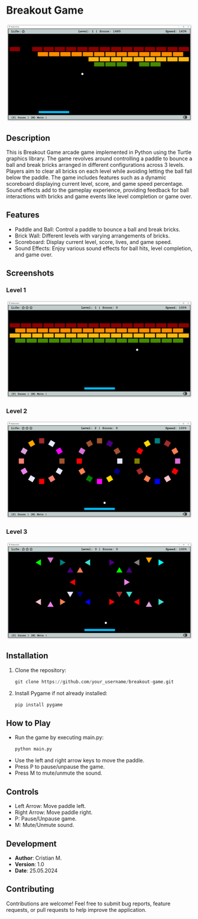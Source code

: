 # Breakout Game

![Breakout Game - GUI.png](resource%2FBreakout%20Game%20-%20GUI.png)

## Description

This is Breakout Game arcade game implemented in Python using the Turtle graphics library. The game revolves around controlling a paddle to bounce a ball and break bricks arranged in different configurations across 3 levels. Players aim to clear all bricks on each level while avoiding letting the ball fall below the paddle. The game includes features such as a dynamic scoreboard displaying current level, score, and game speed percentage. Sound effects add to the gameplay experience, providing feedback for ball interactions with bricks and game events like level completion or game over.
## Features

* Paddle and Ball: Control a paddle to bounce a ball and break bricks.
* Brick Wall: Different levels with varying arrangements of bricks.
* Scoreboard: Display current level, score, lives, and game speed.
* Sound Effects: Enjoy various sound effects for ball hits, level completion, and game over.

## Screenshots

### Level 1
![Breakout Game LEVEL 1 - GUI.png](resource%2FBreakout%20Game%20LEVEL%201%20-%20GUI.png)

### Level 2
![Breakout Game LEVEL 2 - GUI.png](resource%2FBreakout%20Game%20LEVEL%202%20-%20GUI.png)

### Level 3
![Breakout Game LEVEL 2- GUI.png](resource%2FBreakout%20Game%20LEVEL%202-%20GUI.png)


## Installation

1. Clone the repository:
    ```python
    git clone https://github.com/your_username/breakout-game.git

2. Install Pygame if not already installed:
    ```python
   pip install pygame

## How to Play
* Run the game by executing main.py:
   ```python
   python main.py

* Use the left and right arrow keys to move the paddle.
* Press P to pause/unpause the game.
* Press M to mute/unmute the sound.

## Controls
* Left Arrow: Move paddle left.
* Right Arrow: Move paddle right.
* P: Pause/Unpause game.
* M: Mute/Unmute sound.

## Development

- **Author**: Cristian M.
- **Version**: 1.0
- **Date**: 25.05.2024

## Contributing
Contributions are welcome! Feel free to submit bug reports, feature requests, or pull requests to help improve the application.
